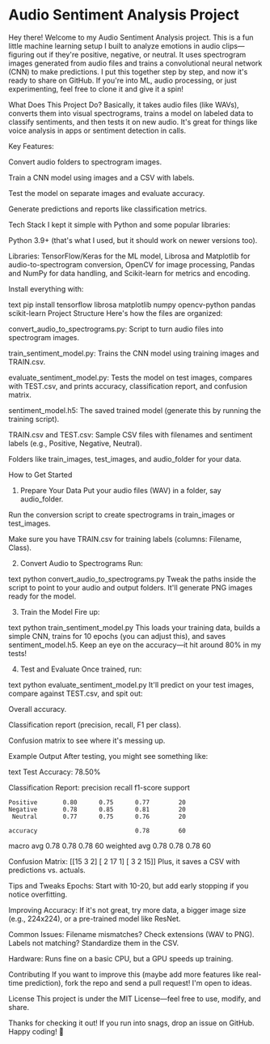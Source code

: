 # Audio Sentiment Analysis Project
Hey there! Welcome to my Audio Sentiment Analysis project. This is a fun little machine learning setup I built to analyze emotions in audio clips—figuring out if they're positive, negative, or neutral. It uses spectrogram images generated from audio files and trains a convolutional neural network (CNN) to make predictions. I put this together step by step, and now it's ready to share on GitHub. If you're into ML, audio processing, or just experimenting, feel free to clone it and give it a spin!

What Does This Project Do?
Basically, it takes audio files (like WAVs), converts them into visual spectrograms, trains a model on labeled data to classify sentiments, and then tests it on new audio. It's great for things like voice analysis in apps or sentiment detection in calls.

Key Features:

Convert audio folders to spectrogram images.

Train a CNN model using images and a CSV with labels.

Test the model on separate images and evaluate accuracy.

Generate predictions and reports like classification metrics.

Tech Stack
I kept it simple with Python and some popular libraries:

Python 3.9+ (that's what I used, but it should work on newer versions too).

Libraries: TensorFlow/Keras for the ML model, Librosa and Matplotlib for audio-to-spectrogram conversion, OpenCV for image processing, Pandas and NumPy for data handling, and Scikit-learn for metrics and encoding.

Install everything with:

text
pip install tensorflow librosa matplotlib numpy opencv-python pandas scikit-learn
Project Structure
Here's how the files are organized:

convert_audio_to_spectrograms.py: Script to turn audio files into spectrogram images.

train_sentiment_model.py: Trains the CNN model using training images and TRAIN.csv.

evaluate_sentiment_model.py: Tests the model on test images, compares with TEST.csv, and prints accuracy, classification report, and confusion matrix.

sentiment_model.h5: The saved trained model (generate this by running the training script).

TRAIN.csv and TEST.csv: Sample CSV files with filenames and sentiment labels (e.g., Positive, Negative, Neutral).

Folders like train_images, test_images, and audio_folder for your data.

How to Get Started
1. Prepare Your Data
Put your audio files (WAV) in a folder, say audio_folder.

Run the conversion script to create spectrograms in train_images or test_images.

Make sure you have TRAIN.csv for training labels (columns: Filename, Class).

2. Convert Audio to Spectrograms
Run:

text
python convert_audio_to_spectrograms.py
Tweak the paths inside the script to point to your audio and output folders. It'll generate PNG images ready for the model.

3. Train the Model
Fire up:

text
python train_sentiment_model.py
This loads your training data, builds a simple CNN, trains for 10 epochs (you can adjust this), and saves sentiment_model.h5. Keep an eye on the accuracy—it hit around 80% in my tests!

4. Test and Evaluate
Once trained, run:

text
python evaluate_sentiment_model.py
It'll predict on your test images, compare against TEST.csv, and spit out:

Overall accuracy.

Classification report (precision, recall, F1 per class).

Confusion matrix to see where it's messing up.

Example Output
After testing, you might see something like:

text
Test Accuracy: 78.50%

Classification Report:
              precision    recall  f1-score   support

    Positive       0.80      0.75      0.77        20
    Negative       0.78      0.85      0.81        20
     Neutral       0.77      0.75      0.76        20

    accuracy                           0.78        60
   macro avg       0.78      0.78      0.78        60
weighted avg       0.78      0.78      0.78        60

Confusion Matrix:
[[15  3  2]
 [ 2 17  1]
 [ 3  2 15]]
Plus, it saves a CSV with predictions vs. actuals.

Tips and Tweaks
Epochs: Start with 10-20, but add early stopping if you notice overfitting.

Improving Accuracy: If it's not great, try more data, a bigger image size (e.g., 224x224), or a pre-trained model like ResNet.

Common Issues: Filename mismatches? Check extensions (WAV to PNG). Labels not matching? Standardize them in the CSV.

Hardware: Runs fine on a basic CPU, but a GPU speeds up training.

Contributing
If you want to improve this (maybe add more features like real-time prediction), fork the repo and send a pull request! I'm open to ideas.

License
This project is under the MIT License—feel free to use, modify, and share.

Thanks for checking it out! If you run into snags, drop an issue on GitHub. Happy coding! 🚀
